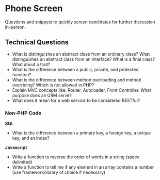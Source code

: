# Phone Screen
Questions and snippets to quickly screen candidates for further discussion in-person.

## Technical Questions

* What is distinguishes an abstract class from an ordinary class? What distinguishes an abstract class from an interface? What is a final class? What about a trait?
* What is the difference between a public, private, and protected function?
* What is the difference between method overloading and method overriding? Which is not allowed in PHP?
* Explain MVC concepts like: Router, Autoloader, Front Controller. What purpose does an ORM serve?
* What does it mean for a web service to be considered RESTful?

### Non-PHP Code

**SQL**

* What is the difference between a primary key, a foreign key, a unique key, and an index?

**Javascript**

* Write a function to reverse the order of words in a string (space delimited)
* Write a function to tell me if any element in an array contains a number (use framework/library of choice if necessary)


